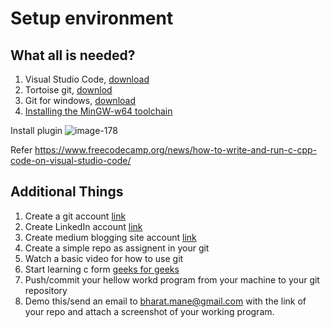 
>

# Setup environment

## What all is needed?

 1. Visual Studio Code, [download](https://code.visualstudio.com/)
 2. Tortoise git, [downlod](https://tortoisegit.org/download/)
 3. Git for windows, [download](https://git-scm.com/download/win)
 4.  [Installing the MinGW-w64 toolchain](https://code.visualstudio.com/docs/cpp/config-mingw#_installing-the-mingww64-toolchain)

Install plugin 
![image-178](https://www.freecodecamp.org/news/content/images/2023/01/image-178.png)


Refer
https://www.freecodecamp.org/news/how-to-write-and-run-c-cpp-code-on-visual-studio-code/

## Additional Things

 1. Create a git account [link](https://github.com/)
 2. Create LinkedIn account [link](https://www.linkedin.com/)
 3. Create medium blogging site account [link](https://medium.com/)
 4. Create a simple repo as assignent in your git
 5. Watch a basic video for how to use git
 6. Start learning c form [geeks for geeks](https://www.geeksforgeeks.org/c-hello-world-program/?ref=lbp)
 7. Push/commit your hellow workd program from your machine to your git repository
 8. Demo this/send an email to bharat.mane@gmail.com with the link of your repo and attach a screenshot of your working program.


